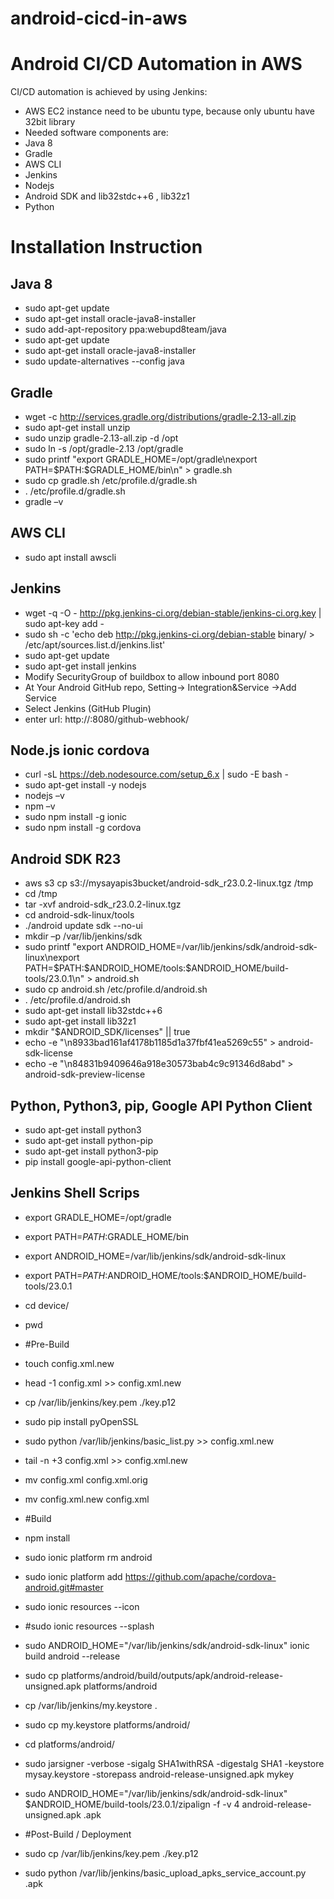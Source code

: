 # android-cicd-in-aws 
Android CI/CD Automation in AWS 
========

CI/CD automation is achieved by using Jenkins:

 - AWS EC2 instance need to be ubuntu type, because only ubuntu have 32bit library
 - Needed software components are:
 - Java 8
 - Gradle
 - AWS CLI
 - Jenkins
 - Nodejs
 - Android SDK and lib32stdc++6 , lib32z1
 - Python


Installation Instruction
========
 


Java 8
-----------------

- sudo apt-get update
- sudo apt-get install oracle-java8-installer
- sudo add-apt-repository ppa:webupd8team/java
- sudo apt-get update
- sudo apt-get install oracle-java8-installer
- sudo update-alternatives --config java


Gradle
-----------------

- wget -c http://services.gradle.org/distributions/gradle-2.13-all.zip
- sudo apt-get install unzip
- sudo unzip gradle-2.13-all.zip -d /opt
- sudo ln -s /opt/gradle-2.13 /opt/gradle
- sudo printf "export GRADLE_HOME=/opt/gradle\nexport PATH=\$PATH:\$GRADLE_HOME/bin\n" > gradle.sh
- sudo cp gradle.sh /etc/profile.d/gradle.sh
- . /etc/profile.d/gradle.sh
- gradle –v


AWS CLI
-----------------

- sudo apt install awscli



Jenkins
-----------------

- wget -q -O - http://pkg.jenkins-ci.org/debian-stable/jenkins-ci.org.key | sudo apt-key add -
- sudo sh -c 'echo deb http://pkg.jenkins-ci.org/debian-stable binary/ > /etc/apt/sources.list.d/jenkins.list'
- sudo apt-get update
- sudo apt-get install jenkins
- Modify SecurityGroup of buildbox to allow inbound port 8080 
- At Your Android GitHub repo, Setting-> Integration&Service ->Add Service
- Select Jenkins (GitHub Plugin)
- enter url: http://<your-jenkins-build-box>:8080/github-webhook/



Node.js ionic cordova
-----------------

- curl -sL https://deb.nodesource.com/setup_6.x | sudo -E bash -
- sudo apt-get install -y nodejs
- nodejs –v
- npm –v
- sudo npm install -g ionic
- sudo npm install -g cordova



Android SDK R23
-----------------

- aws s3 cp s3://mysayapis3bucket/android-sdk_r23.0.2-linux.tgz /tmp
- cd /tmp
- tar -xvf android-sdk_r23.0.2-linux.tgz
- cd android-sdk-linux/tools
- ./android update sdk --no-ui
- mkdir –p /var/lib/jenkins/sdk
- sudo printf "export ANDROID_HOME=/var/lib/jenkins/sdk/android-sdk-linux\nexport PATH=\$PATH:\$ANDROID_HOME/tools:\$ANDROID_HOME/build-tools/23.0.1\n" > android.sh
- sudo cp android.sh /etc/profile.d/android.sh
- . /etc/profile.d/android.sh
- sudo apt-get install lib32stdc++6 
- sudo apt-get install lib32z1
- mkdir "$ANDROID_SDK/licenses" || true
- echo -e "\n8933bad161af4178b1185d1a37fbf41ea5269c55" > android-sdk-license
- echo -e "\n84831b9409646a918e30573bab4c9c91346d8abd" > android-sdk-preview-license



Python, Python3, pip, Google API Python Client
-----------------

- sudo apt-get install python3
- sudo apt-get install python-pip
- sudo apt-get install python3-pip
- pip install google-api-python-client





Jenkins Shell Scrips
-----------------
- export GRADLE_HOME=/opt/gradle
- export PATH=$PATH:$GRADLE_HOME/bin
- export ANDROID_HOME=/var/lib/jenkins/sdk/android-sdk-linux
- export PATH=$PATH:$ANDROID_HOME/tools:$ANDROID_HOME/build-tools/23.0.1
- cd device/<your device name>
- pwd
- #Pre-Build
- touch config.xml.new
- head -1 config.xml >> config.xml.new
- cp /var/lib/jenkins/key.pem ./key.p12
- sudo pip install pyOpenSSL
- sudo python /var/lib/jenkins/basic_list.py <your-android-id> >> config.xml.new
- tail -n +3 config.xml >> config.xml.new
- mv config.xml config.xml.orig
- mv config.xml.new config.xml
- #Build
- npm install
- sudo ionic platform rm android
- sudo ionic platform add https://github.com/apache/cordova-android.git#master
- sudo ionic resources --icon
- #sudo ionic resources --splash
- sudo ANDROID_HOME="/var/lib/jenkins/sdk/android-sdk-linux" ionic build android --release
- sudo cp platforms/android/build/outputs/apk/android-release-unsigned.apk platforms/android
- cp /var/lib/jenkins/my.keystore .
- sudo cp my.keystore platforms/android/
- cd platforms/android/
- sudo jarsigner -verbose -sigalg SHA1withRSA -digestalg SHA1 -keystore mysay.keystore -storepass <your-pass> android-release-unsigned.apk mykey
- sudo ANDROID_HOME="/var/lib/jenkins/sdk/android-sdk-linux" $ANDROID_HOME/build-tools/23.0.1/zipalign -f -v 4 android-release-unsigned.apk <my-app>.apk

- #Post-Build / Deployment
- sudo cp /var/lib/jenkins/key.pem ./key.p12
- sudo python /var/lib/jenkins/basic_upload_apks_service_account.py <my-andorid-id> <my-app>.apk
